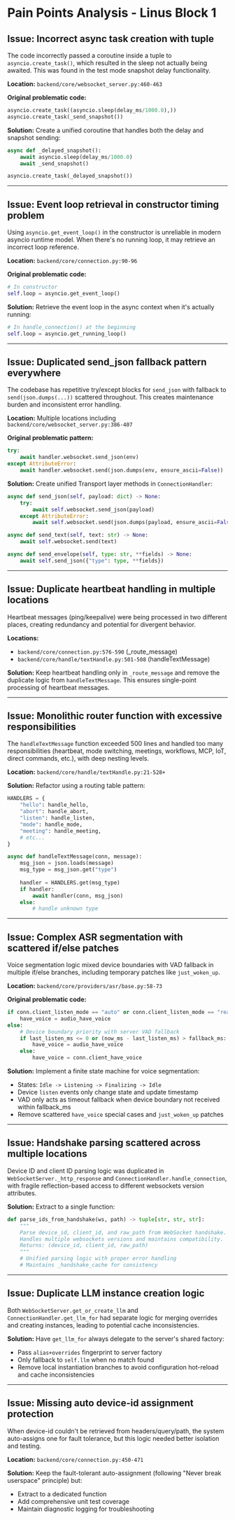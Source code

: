 # Pain Points Analysis - Linus Block 1

## Issue: Incorrect async task creation with tuple
The code incorrectly passed a coroutine inside a tuple to `asyncio.create_task()`, which resulted in the sleep not actually being awaited. This was found in the test mode snapshot delay functionality.

**Location:** `backend/core/websocket_server.py:460-463`

**Original problematic code:**
```python
asyncio.create_task((asyncio.sleep(delay_ms/1000.0),))
asyncio.create_task(_send_snapshot())
```

**Solution:**
Create a unified coroutine that handles both the delay and snapshot sending:
```python
async def _delayed_snapshot(): 
    await asyncio.sleep(delay_ms/1000.0)
    await _send_snapshot()

asyncio.create_task(_delayed_snapshot())
```

---

## Issue: Event loop retrieval in constructor timing problem
Using `asyncio.get_event_loop()` in the constructor is unreliable in modern asyncio runtime model. When there's no running loop, it may retrieve an incorrect loop reference.

**Location:** `backend/core/connection.py:90-96`

**Original problematic code:**
```python
# In constructor
self.loop = asyncio.get_event_loop()
```

**Solution:**
Retrieve the event loop in the async context when it's actually running:
```python
# In handle_connection() at the beginning
self.loop = asyncio.get_running_loop()
```

---

## Issue: Duplicated send_json fallback pattern everywhere
The codebase has repetitive try/except blocks for `send_json` with fallback to `send(json.dumps(...))` scattered throughout. This creates maintenance burden and inconsistent error handling.

**Location:** Multiple locations including `backend/core/websocket_server.py:386-407`

**Original problematic pattern:**
```python
try:
    await handler.websocket.send_json(env)
except AttributeError:
    await handler.websocket.send(json.dumps(env, ensure_ascii=False))
```

**Solution:**
Create unified Transport layer methods in `ConnectionHandler`:
```python
async def send_json(self, payload: dict) -> None:
    try:
        await self.websocket.send_json(payload)
    except AttributeError:
        await self.websocket.send(json.dumps(payload, ensure_ascii=False))

async def send_text(self, text: str) -> None:
    await self.websocket.send(text)

async def send_envelope(self, type: str, **fields) -> None:
    await self.send_json({"type": type, **fields})
```

---

## Issue: Duplicate heartbeat handling in multiple locations
Heartbeat messages (ping/keepalive) were being processed in two different places, creating redundancy and potential for divergent behavior.

**Locations:** 
- `backend/core/connection.py:576-590` (_route_message)
- `backend/core/handle/textHandle.py:501-508` (handleTextMessage)

**Solution:**
Keep heartbeat handling only in `_route_message` and remove the duplicate logic from `handleTextMessage`. This ensures single-point processing of heartbeat messages.

---

## Issue: Monolithic router function with excessive responsibilities
The `handleTextMessage` function exceeded 500 lines and handled too many responsibilities (heartbeat, mode switching, meetings, workflows, MCP, IoT, direct commands, etc.), with deep nesting levels.

**Location:** `backend/core/handle/textHandle.py:21-528+`

**Solution:**
Refactor using a routing table pattern:
```python
HANDLERS = {
    "hello": handle_hello,
    "abort": handle_abort,
    "listen": handle_listen,
    "mode": handle_mode,
    "meeting": handle_meeting,
    # etc...
}

async def handleTextMessage(conn, message):
    msg_json = json.loads(message)
    msg_type = msg_json.get("type")
    
    handler = HANDLERS.get(msg_type)
    if handler:
        await handler(conn, msg_json)
    else:
        # handle unknown type
```

---

## Issue: Complex ASR segmentation with scattered if/else patches
Voice segmentation logic mixed device boundaries with VAD fallback in multiple if/else branches, including temporary patches like `just_woken_up`.

**Location:** `backend/core/providers/asr/base.py:58-73`

**Original problematic code:**
```python
if conn.client_listen_mode == "auto" or conn.client_listen_mode == "realtime":
    have_voice = audio_have_voice
else:
    # Device boundary priority with server VAD fallback
    if last_listen_ms <= 0 or (now_ms - last_listen_ms) > fallback_ms:
        have_voice = audio_have_voice
    else:
        have_voice = conn.client_have_voice
```

**Solution:**
Implement a finite state machine for voice segmentation:
- States: `Idle -> Listening -> Finalizing -> Idle`
- Device `listen` events only change state and update timestamp
- VAD only acts as timeout fallback when device boundary not received within fallback_ms
- Remove scattered `have_voice` special cases and `just_woken_up` patches

---

## Issue: Handshake parsing scattered across multiple locations
Device ID and client ID parsing logic was duplicated in `WebSocketServer._http_response` and `ConnectionHandler.handle_connection`, with fragile reflection-based access to different websockets version attributes.

**Solution:**
Extract to a single function:
```python
def parse_ids_from_handshake(ws, path) -> tuple[str, str, str]:
    """
    Parse device_id, client_id, and raw_path from WebSocket handshake.
    Handles multiple websockets versions and maintains compatibility.
    Returns: (device_id, client_id, raw_path)
    """
    # Unified parsing logic with proper error handling
    # Maintains _handshake_cache for consistency
```

---

## Issue: Duplicate LLM instance creation logic
Both `WebSocketServer.get_or_create_llm` and `ConnectionHandler.get_llm_for` had separate logic for merging overrides and creating instances, leading to potential cache inconsistencies.

**Solution:**
Have `get_llm_for` always delegate to the server's shared factory:
- Pass `alias+overrides` fingerprint to server factory
- Only fallback to `self.llm` when no match found
- Remove local instantiation branches to avoid configuration hot-reload and cache inconsistencies

---

## Issue: Missing auto device-id assignment protection
When device-id couldn't be retrieved from headers/query/path, the system auto-assigns one for fault tolerance, but this logic needed better isolation and testing.

**Location:** `backend/core/connection.py:450-471`

**Solution:**
Keep the fault-tolerant auto-assignment (following "Never break userspace" principle) but:
- Extract to a dedicated function
- Add comprehensive unit test coverage
- Maintain diagnostic logging for troubleshooting